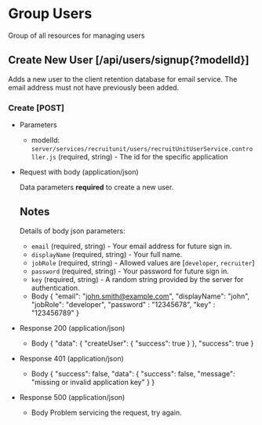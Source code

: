 <!-- Group is a keyword to define a seperate section in the parsed docs -->     
# Group Users
Group of all resources for managing users

## Create New User [/api/users/signup{?modelId}]
Adds a new user to the client retention database for email service. The email address must not have previously been added. 

### Create [POST]

+ Parameters

  + modelId: `server/services/recruitunit/users/recruitUnitUserService.controller.js` (required, string) - The id for the specific application

+ Request with body (application/json)

    Data parameters **required** to create a new user.
    
    ## Notes
    Details of body json parameters:
    
    * `email` (required, string) - Your email address for future sign in.
    * `displayName` (required, string) - Your full name.
    * `jobRole` (required, string) - Allowed values are [`developer`, `recruiter`]
    * `password` (required, string) - Your password for future sign in.
    * `key` (required, string) - A random string provided by the server for authentication.
        
  + Body
    { "email": "john.smith@example.com", "displayName": "john", "jobRole": "developer", "password" : "12345678", "key" : "123456789" }

+ Response 200 (application/json)
  + Body
    {
      "data": {
        "createUser": {
          "success": true
        }
      },
      "success": true
    }

+ Response 401 (application/json)
  + Body
    {
      "success": false,
      "data": {
        "success": false,
        "message": "missing or invalid application key"
      }
    }
    
+ Response 500 (application/json)
  + Body
    Problem servicing the request, try again.
